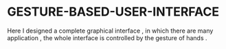 # GESTURE-BASED-USER-INTERFACE
Here I designed a complete graphical interface , in which there are many application , the whole interface is controlled by the gesture of hands . 
